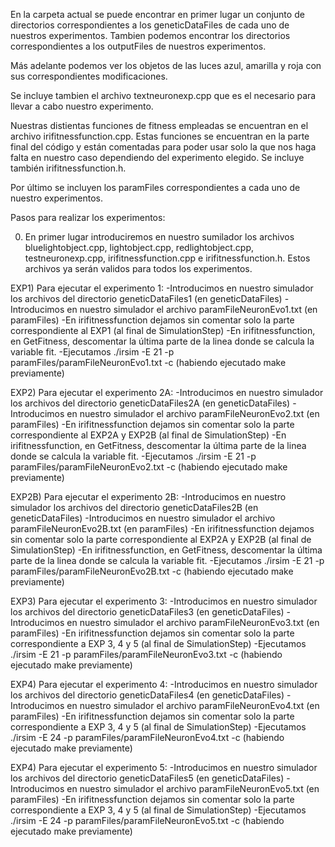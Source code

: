 En la carpeta actual se puede encontrar en primer lugar un conjunto de directorios correspondientes a los geneticDataFiles de cada uno de nuestros experimentos. Tambien podemos encontrar los directorios correspondientes a los outputFiles de nuestros experimentos. 

Más adelante podemos ver los objetos de las luces azul, amarilla y roja con sus correspondientes modificaciones.

Se incluye tambien el archivo textneuronexp.cpp que es el necesario para llevar a cabo nuestro experimento.

Nuestras distientas funciones de fitness empleadas se encuentran en el archivo irifitnessfunction.cpp. Estas funciones se encuentran en la parte final del código y están comentadas para poder usar solo la que nos haga falta en nuestro caso dependiendo del experimento elegido. Se incluye también irifitnessfunction.h.

Por último se incluyen los paramFiles correspondientes a cada uno de nuestro experimentos.



Pasos para realizar los experimentos:

0) En primer lugar introduciremos en nuestro sumilador los archivos bluelightobject.cpp, lightobject.cpp, redlightobject.cpp, testneuronexp.cpp, irifitnessfunction.cpp e irifitnessfunction.h. Estos archivos ya serán validos para todos los experimentos.

EXP1) Para ejecutar el experimento 1:
	-Introducimos en nuestro simulador los archivos del directorio geneticDataFiles1 (en geneticDataFiles)
	-Introducimos en nuestro simulador el archivo paramFileNeuronEvo1.txt (en paramFiles)
	-En irifitnessfunction dejamos sin comentar solo la parte correspondiente al EXP1 (al final de SimulationStep)
	-En irifitnessfunction, en GetFitness, descomentar la última parte de la linea donde se calcula la variable fit.
	-Ejecutamos ./irsim -E 21 -p paramFiles/paramFileNeuronEvo1.txt -c (habiendo ejecutado make previamente)

EXP2) Para ejecutar el experimento 2A:
	-Introducimos en nuestro simulador los archivos del directorio geneticDataFiles2A (en geneticDataFiles)
	-Introducimos en nuestro simulador el archivo paramFileNeuronEvo2.txt (en paramFiles)
	-En irifitnessfunction dejamos sin comentar solo la parte correspondiente al EXP2A y EXP2B (al final de SimulationStep)
	-En irifitnessfunction, en GetFitness, descomentar la última parte de la linea donde se calcula la variable fit.
	-Ejecutamos ./irsim -E 21 -p paramFiles/paramFileNeuronEvo2.txt -c (habiendo ejecutado make previamente)

EXP2B) Para ejecutar el experimento 2B:
	-Introducimos en nuestro simulador los archivos del directorio geneticDataFiles2B (en geneticDataFiles)
	-Introducimos en nuestro simulador el archivo paramFileNeuronEvo2B.txt (en paramFiles)
	-En irifitnessfunction dejamos sin comentar solo la parte correspondiente al EXP2A y EXP2B (al final de SimulationStep)
	-En irifitnessfunction, en GetFitness, descomentar la última parte de la linea donde se calcula la variable fit.
	-Ejecutamos ./irsim -E 21 -p paramFiles/paramFileNeuronEvo2B.txt -c (habiendo ejecutado make previamente)

EXP3) Para ejecutar el experimento 3:
	-Introducimos en nuestro simulador los archivos del directorio geneticDataFiles3 (en geneticDataFiles)
	-Introducimos en nuestro simulador el archivo paramFileNeuronEvo3.txt (en paramFiles)
	-En irifitnessfunction dejamos sin comentar solo la parte correspondiente a EXP 3, 4 y 5 (al final de SimulationStep)
	-Ejecutamos ./irsim -E 21 -p paramFiles/paramFileNeuronEvo3.txt -c (habiendo ejecutado make previamente)

EXP4) Para ejecutar el experimento 4:
	-Introducimos en nuestro simulador los archivos del directorio geneticDataFiles4 (en geneticDataFiles)
	-Introducimos en nuestro simulador el archivo paramFileNeuronEvo4.txt (en paramFiles)
	-En irifitnessfunction dejamos sin comentar solo la parte correspondiente a EXP 3, 4 y 5 (al final de SimulationStep)
	-Ejecutamos ./irsim -E 24 -p paramFiles/paramFileNeuronEvo4.txt -c (habiendo ejecutado make previamente)

EXP4) Para ejecutar el experimento 5:
	-Introducimos en nuestro simulador los archivos del directorio geneticDataFiles5 (en geneticDataFiles)
	-Introducimos en nuestro simulador el archivo paramFileNeuronEvo5.txt (en paramFiles)
	-En irifitnessfunction dejamos sin comentar solo la parte correspondiente a EXP 3, 4 y 5 (al final de SimulationStep)
	-Ejecutamos ./irsim -E 24 -p paramFiles/paramFileNeuronEvo5.txt -c (habiendo ejecutado make previamente)










